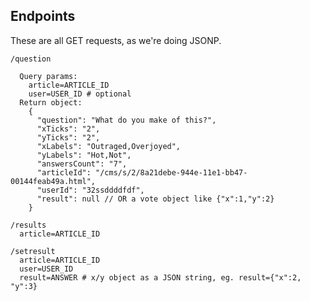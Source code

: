 Endpoints
---------

These are all GET requests, as we're doing JSONP.

    /question

      Query params:
        article=ARTICLE_ID
        user=USER_ID # optional
      Return object:
        {
          "question": "What do you make of this?",
          "xTicks": "2",
          "yTicks": "2",
          "xLabels": "Outraged,Overjoyed",
          "yLabels": "Hot,Not",
          "answersCount": "7",
          "articleId": "/cms/s/2/8a21debe-944e-11e1-bb47-00144feab49a.html",
          "userId": "32ssddddfdf",
          "result": null // OR a vote object like {"x":1,"y":2}
        }

    /results
      article=ARTICLE_ID

    /setresult
      article=ARTICLE_ID
      user=USER_ID
      result=ANSWER # x/y object as a JSON string, eg. result={"x":2, "y":3}
